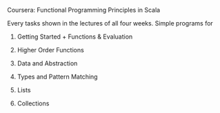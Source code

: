 
Coursera: Functional Programming Principles in Scala

Every tasks shown in the lectures of all four weeks. Simple programs for

1. Getting Started + Functions & Evaluation

2. Higher Order Functions

3. Data and Abstraction

4. Types and Pattern Matching

5. Lists

6. Collections
